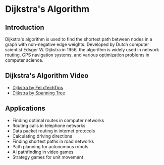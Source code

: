 # Dijkstra's Algorithm

## Introduction

Dijkstra's algorithm is used to find the shortest path between nodes in a graph with non-negative edge weights. Developed by Dutch computer scientist Edsger W. Dijkstra in 1956, the algorithm is widely used in network routing, GPS navigation systems, and various optimization problems in computer science.

## Dijkstra's Algorithm Video

- [Dijkstra by FelixTechTips](https://www.youtube.com/watch?v=bZkzH5x0SKU)
- [Dijkstra by Spanning Tree](https://www.youtube.com/watch?v=EFg3u_E6eHU)

## Applications

- Finding optimal routes in computer networks
- Routing calls in telephone networks
- Data packet routing in internet protocols
- Calculating driving directions
- Finding shortest paths in road networks
- Path planning for autonomous robots
- AI pathfinding in video games
- Strategy games for unit movement

